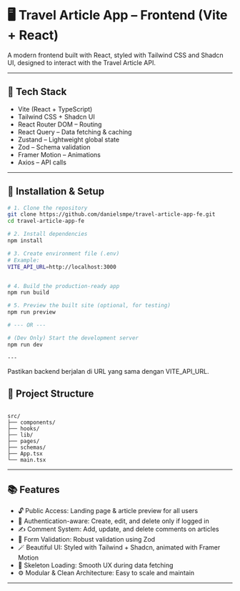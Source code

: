 # 🖥️ Travel Article App – Frontend (Vite + React)

A modern frontend built with React, styled with Tailwind CSS and Shadcn UI, designed to interact with the Travel Article API.

---

## 🚀 Tech Stack

- Vite (React + TypeScript)
- Tailwind CSS + Shadcn UI
- React Router DOM – Routing
- React Query – Data fetching & caching
- Zustand – Lightweight global state
- Zod – Schema validation
- Framer Motion – Animations
- Axios – API calls

---

## 🚀 Installation & Setup

```bash
# 1. Clone the repository
git clone https://github.com/danielsmpe/travel-article-app-fe.git
cd travel-article-app-fe

# 2. Install dependencies
npm install

# 3. Create environment file (.env)
# Example:
VITE_API_URL=http://localhost:3000


# 4. Build the production-ready app
npm run build

# 5. Preview the built site (optional, for testing)
npm run preview

# --- OR ---

# (Dev Only) Start the development server
npm run dev

---
```

Pastikan backend berjalan di URL yang sama dengan VITE_API_URL.

## 📂 Project Structure

```

src/
├── components/
├── hooks/
├── lib/
├── pages/
├── schemas/
├── App.tsx
└── main.tsx

```

---

## 📚 Features

- 🔓 Public Access: Landing page & article preview for all users
- 🔐 Authentication-aware: Create, edit, and delete only if logged in
- ✍️ Comment System: Add, update, and delete comments on articles
- 📄 Form Validation: Robust validation using Zod
- 🪄 Beautiful UI: Styled with Tailwind + Shadcn, animated with Framer Motion
- 🧱 Skeleton Loading: Smooth UX during data fetching
- ⚙️ Modular & Clean Architecture: Easy to scale and maintain

---
